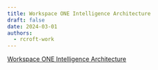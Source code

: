 ```yaml
---
title: Workspace ONE Intelligence Architecture
draft: false
date: 2024-03-01
authors:
  - rcroft-work
---
```


[Workspace ONE Intelligence Architecture](https://techzone.vmware.com/resource/workspace-one-intelligence-architecture)

